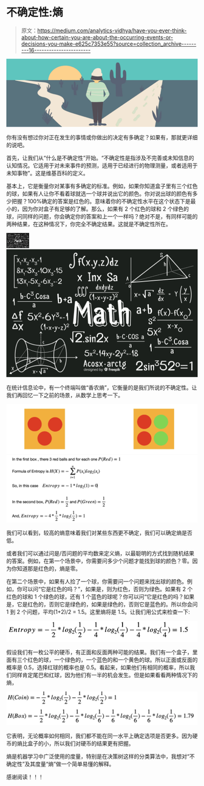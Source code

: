 # 不确定性:熵

> 原文：<https://medium.com/analytics-vidhya/have-you-ever-think-about-how-certain-you-are-about-the-occurring-events-or-decisions-you-make-e625c7353e55?source=collection_archive---------16----------------------->

![](img/aa3493d39fba4f9ef7617167a5743c4b.png)

你有没有想过你对正在发生的事情或你做出的决定有多确定？如果有，那就更详细的说吧。

首先，让我们从“什么是不确定性”开始。“不确定性是指涉及不完善或未知信息的认知情况。它适用于对未来事件的预测，适用于已经进行的物理测量，或者适用于未知事物”。这是维基百科的定义。

基本上，它是衡量你对某事有多确定的标准。例如，如果你知道盒子里有三个红色的球，如果有人让你不看着球就选一个球并说出它的颜色。你对说出球的颜色有多少把握？100%确定的答案是红色的。意味着你的不确定性水平在这个状态下是最小的，因为你对盒子有足够的了解。那么，如果有 2 个红色的球和 2 个绿色的球，问同样的问题，你会确定你的答案和上一个一样吗？绝对不是，有同样可能的两种结果，在这种情况下，你完全不确定结果。这就是不确定性所在。

![](img/c59e824b46dd2f1e29549454542dda27.png)![](img/01c9e290e821b5d1a252ef2d1ae62d3f.png)

在统计信息论中，有一个终端叫做“香农熵”，它衡量的是我们所说的不确定性。让我们再回忆一下之前的场景，从数学上思考一下。

![](img/091ec1587891a46517b567637b23a510.png)![](img/98a7bdb1000e077d15253733ac521649.png)

我们可以看到，较高的熵意味着我们对某些东西更不确定，我们可以确定熵是否低。

或者我们可以通过问是/否问题的平均数来定义熵，以最聪明的方式找到随机结果的答案。例如，在第一个场景中，你需要问多少个问题才能找到球的颜色？零。因为你知道那是红色的，熵是零。

在第二个场景中，如果有人捡了一个球，你需要问一个问题来找出球的颜色。例如，你可以问“它是红色的吗？”，如果是，则为红色，否则为绿色。如果有 2 个红色的球和 1 个绿色的球，还有 1 个蓝色的球呢？你可以问“它是红色的吗？如果是，它是红色的，否则它是绿色的，如果是绿色的，否则它是蓝色的。所以你会问 1 到 2 个问题，平均(1+2)/2 = 1.5。这里熵将是 1.5。让我们用公式来检查一下:

![](img/20adb4bfcca9475e2a2f88b2488b7447.png)

假设我们有一枚公平的硬币，有正面和反面两种可能的结果。我们有一个盒子，里面有三个红色的球，一个绿色的，一个蓝色的和一个黄色的球。所以正面或反面的概率是 0.5，选择红球的概率也是 0.5。看起来，如果他们有相同的概率，所以我们同样肯定尾巴和红球，因为他们有一半的机会发生。但是如果看看两种情况下的熵，

![](img/8afa4351b93082f2724af9f61b1a796f.png)

它表明，无论概率如何相同，我们都不能在同一水平上确定选项是否更多。因为硬币的熵比盒子的小，所以我们对硬币的结果更有把握。

熵是机器学习中广泛使用的度量，特别是在决策树这样的分类算法中，我想对“不确定性”及其度量“熵”做一个简单易懂的解释。

感谢阅读！！！